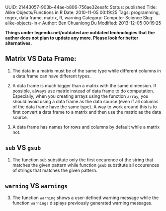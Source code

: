 UUID: 21443057-903b-44ae-b806-756ae32eeafc
Status: published
Title: Alike Objects/Functions in R
Date: 2010-11-05 00:19:25
Tags: programming, regex, data frame, matrix, R, warning
Category: Computer Science
Slug: alike-objects-in-r
Author: Ben Chuanlong Du
Modified: 2013-12-05 00:19:25

**Things under legendu.net/outdated are outdated technologies that the author does not plan to update any more. Please look for better alternatives.**


## Matrix VS Data Frame: 

1. The data in a matrix must be of the same type while different columns 
in a data frame can have different types.

2. A data frame is much bigger than a matrix with the same dimension. 
If possible, always use matrix instead of data frame to do computation.
Especially, 
when you creating arrays using the function `array`,
you should avoid using a data frame as the data source 
(even if all columns of the data frame have the same type).
A way to work around this is to first convert a data frame to a matrix 
and then use the matrix as the data source.

3. A data frame has names for rows and columns by default while a matrix not.

## `sub` VS `gsub`

1. The function `sub` substitute only the first occurence of the string 
that matches the given pattern 
while function `gsub` substitute all occurences of strings that matches the given pattern.

## `warning` VS `warnings`

3. The function `warning` shows a user-defined warning message 
while the function `warnings` displays previously generated warning messages.
